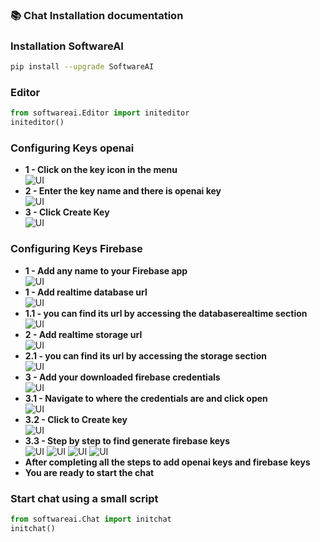 
### 📚 Chat Installation documentation

### **Installation SoftwareAI**  
```bash
pip install --upgrade SoftwareAI
```
### **Editor**  
```python
from softwareai.Editor import initeditor
initeditor()
```
### **Configuring Keys openai** 
- **1 - Click on the key icon in the menu**  
![UI](imgChat/Screenshot_1.png)
- **2 - Enter the key name and there is openai key**  
![UI](imgChat/Screenshot_2.png)
- **3 - Click Create Key**  
![UI](imgChat/Screenshot_3.png)
### **Configuring Keys Firebase**
- **1 - Add any name to your Firebase app**  
![UI](imgChat/Screenshot_4.png)
- **1 - Add realtime database url**  
![UI](imgChat/Screenshot_5.png)
- **1.1 - you can find its url by accessing the databaserealtime section**  
![UI](imgChat/Screenshot_6.png)
- **2 - Add realtime storage url**  
![UI](imgChat/Screenshot_7.png)
- **2.1 - you can find its url by accessing the storage section**  
![UI](imgChat/Screenshot_8.png)
- **3 - Add your downloaded firebase credentials**  
![UI](imgChat/Screenshot_9.png)
- **3.1 - Navigate to where the credentials are and click open**  
![UI](imgChat/Screenshot_10.png)
- **3.2 - Click to Create key**  
![UI](imgChat/Screenshot_11.png)
- **3.3 - Step by step to find generate firebase keys**  
![UI](imgChat/Screenshot_16.png)
![UI](imgChat/Screenshot_17.png)
![UI](imgChat/Screenshot_18.png)
![UI](imgChat/Screenshot_19.png)
- **After completing all the steps to add openai keys and firebase keys**  
- **You are ready to start the chat**  
 
### Start chat using a small script
```python
from softwareai.Chat import initchat
initchat()
```

